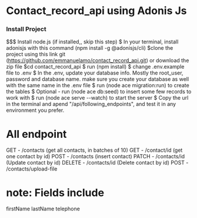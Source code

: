 # Contact_record_api using Adonis Js

### Install Project

$$$ Install node.js (if installed,, skip this step)
$ In your terminal, install adonisjs with this command (npm install -g @adonisjs/cli)
$clone the project using this link git (https://github.com/emmanuelamo/contact_record_api.git) or download the zip file
$cd contact_record_api
$ run (npm install)
$ change .env.example file to .env
$ In the .env, update your database info. Mostly the root_user, password and database name. make sure you create your database as well with the same name in the .env file
$ run (node ace migration:run) to create the tables
$ Optional - run (node ace db:seed) to insert some few records to work with
$ run (node ace serve --watch) to start the server
$ Copy the url in the terminal and apend "/api/following_endpoints", and test it in any environment you prefer.

     



# All endpoint

GET - /contacts (get all contacts, in batches of 10)
GET - /contact/id (get one contact by id)
POST - /contacts (insert contact)
PATCH - /contacts/id (Update contact by id)
DELETE - /contacts/id (Delete contact by id)
POST - /contacts/upload-file

# note: Fields include
firstName
lastName
telephone









  

 
